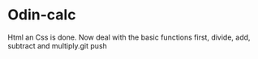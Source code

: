 # Odin-calc

Html an Css is done. Now deal with the basic functions first, divide, add, subtract and multiply.git push